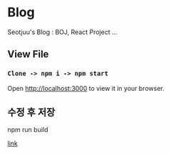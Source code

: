 # Blog

Seotjuu's Blog : BOJ, React Project ...

## View File

### `Clone -> npm i -> npm start`

Open [http://localhost:3000](http://localhost:3000) to view it in your browser.

## 수정 후 저장

npm run build

<a href="https://seotjuu.github.io/Blog/">link</a>

